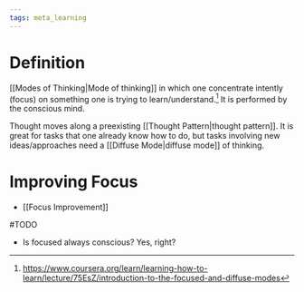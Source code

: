 ```yaml
---
tags: meta_learning
---
```


# Definition

[[Modes of Thinking|Mode of thinking]] in which one concentrate intently (focus) on something one is trying to learn/understand.[^1] It is performed by the conscious mind.

Thought moves along a preexisting [[Thought Pattern|thought pattern]]. It is great for tasks that one already know how to do, but tasks involving new ideas/approaches need a [[Diffuse Mode|diffuse mode]] of thinking.

# Improving Focus
- [[Focus Improvement]]

#TODO 
- Is focused always conscious? Yes, right?

[^1]: https://www.coursera.org/learn/learning-how-to-learn/lecture/75EsZ/introduction-to-the-focused-and-diffuse-modes